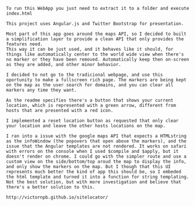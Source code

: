 
	To run this WebApp you just need to extract it to a folder and execute index.html

	This project uses Angular.js and Twitter Bootstrap for presentation.

	Most part of this app goes around the maps API, so I decided to built a simplification layer to provide a clean API that only provides the features need.
	This way it can be just used, and it behaves like it should, for things like automatically center to the world wide view when there's no marker or they have been removed. Automatically keep then on-screen as they are added, and other minor behavior.

	I decided to not go to the tradicional webpage, and use this oportunity to make a fullscreen rich page. The markers are being kept on the map as the user search for domains, and you can clear all markers any time they want.

	As the readme specifies there's a button that shows your current location, which is represented with a green arrow, different from hosts that are presented with a red icon.

	I implemented a reset location button as requested that only clear your location and leave the other hosts locations on the map.
	
	I ran into a issue with the google maps API that expects a HTMLstring as the infoWindow (the popovers that open above the markers), and the issue that the Angular templates are not rendered. It works on safari with errors on the console when I used $compile and $apply, but it doesn't render on chrome. I could go with the simpler route and use a custom view on the side/bottom/top aroud the map to display the info, and only show the markers on the map. But I though that this UI represents much better the kind of app this should be, so I embeded the html template and turned it into a function for string templating. Not the best solution, but with more investigation and believe that there's a better solution to this.
	
	http://victornpb.github.io/sitelocator/
	
	
